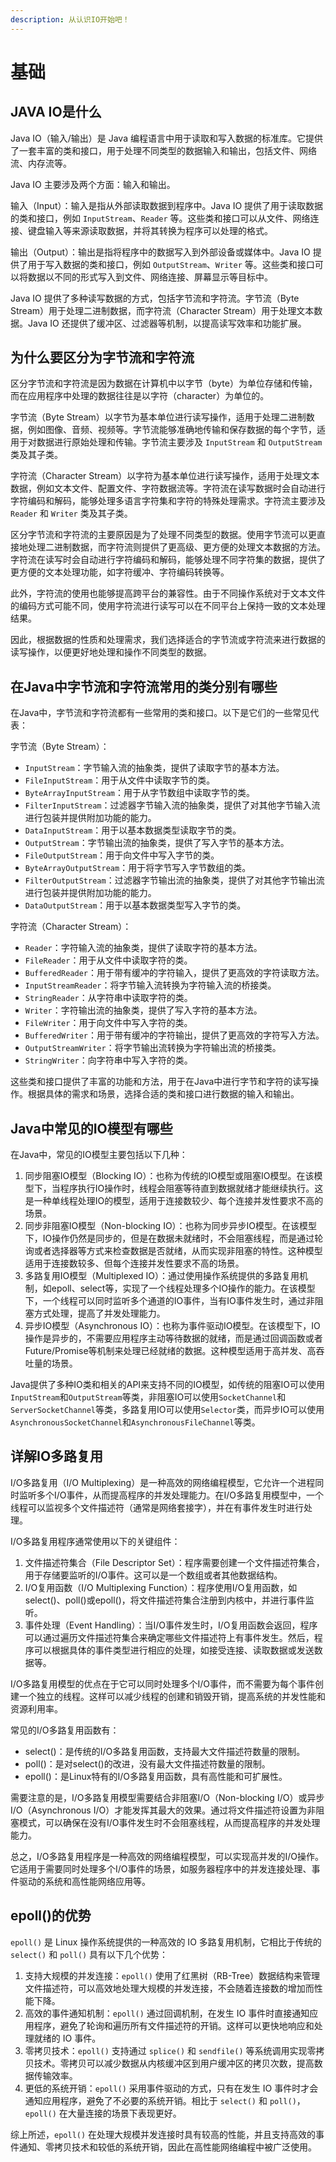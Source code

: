 ```yaml
---
description: 从认识IO开始吧！
---
```


# 基础

## JAVA IO是什么

Java IO（输入/输出）是 Java 编程语言中用于读取和写入数据的标准库。它提供了一套丰富的类和接口，用于处理不同类型的数据输入和输出，包括文件、网络流、内存流等。

Java IO 主要涉及两个方面：输入和输出。

输入（Input）：输入是指从外部读取数据到程序中。Java IO 提供了用于读取数据的类和接口，例如 `InputStream`、`Reader` 等。这些类和接口可以从文件、网络连接、键盘输入等来源读取数据，并将其转换为程序可以处理的格式。

输出（Output）：输出是指将程序中的数据写入到外部设备或媒体中。Java IO 提供了用于写入数据的类和接口，例如 `OutputStream`、`Writer` 等。这些类和接口可以将数据以不同的形式写入到文件、网络连接、屏幕显示等目标中。

Java IO 提供了多种读写数据的方式，包括字节流和字符流。字节流（Byte Stream）用于处理二进制数据，而字符流（Character Stream）用于处理文本数据。Java IO 还提供了缓冲区、过滤器等机制，以提高读写效率和功能扩展。

## 为什么要区分为字节流和字符流

区分字节流和字符流是因为数据在计算机中以字节（byte）为单位存储和传输，而在应用程序中处理的数据往往是以字符（character）为单位的。

字节流（Byte Stream）以字节为基本单位进行读写操作，适用于处理二进制数据，例如图像、音频、视频等。字节流能够准确地传输和保存数据的每个字节，适用于对数据进行原始处理和传输。字节流主要涉及 `InputStream` 和 `OutputStream` 类及其子类。

字符流（Character Stream）以字符为基本单位进行读写操作，适用于处理文本数据，例如文本文件、配置文件、字符数据流等。字符流在读写数据时会自动进行字符编码和解码，能够处理多语言字符集和字符的特殊处理需求。字符流主要涉及 `Reader` 和 `Writer` 类及其子类。

区分字节流和字符流的主要原因是为了处理不同类型的数据。使用字节流可以更直接地处理二进制数据，而字符流则提供了更高级、更方便的处理文本数据的方法。字符流在读写时会自动进行字符编码和解码，能够处理不同字符集的数据，提供了更方便的文本处理功能，如字符缓冲、字符编码转换等。

此外，字符流的使用也能够提高跨平台的兼容性。由于不同操作系统对于文本文件的编码方式可能不同，使用字符流进行读写可以在不同平台上保持一致的文本处理结果。

因此，根据数据的性质和处理需求，我们选择适合的字节流或字符流来进行数据的读写操作，以便更好地处理和操作不同类型的数据。

## 在Java中字节流和字符流常用的类分别有哪些

在Java中，字节流和字符流都有一些常用的类和接口。以下是它们的一些常见代表：

字节流（Byte Stream）：

* `InputStream`：字节输入流的抽象类，提供了读取字节的基本方法。
* `FileInputStream`：用于从文件中读取字节的类。
* `ByteArrayInputStream`：用于从字节数组中读取字节的类。
* `FilterInputStream`：过滤器字节输入流的抽象类，提供了对其他字节输入流进行包装并提供附加功能的能力。
* `DataInputStream`：用于以基本数据类型读取字节的类。
* `OutputStream`：字节输出流的抽象类，提供了写入字节的基本方法。
* `FileOutputStream`：用于向文件中写入字节的类。
* `ByteArrayOutputStream`：用于将字节写入字节数组的类。
* `FilterOutputStream`：过滤器字节输出流的抽象类，提供了对其他字节输出流进行包装并提供附加功能的能力。
* `DataOutputStream`：用于以基本数据类型写入字节的类。

字符流（Character Stream）：

* `Reader`：字符输入流的抽象类，提供了读取字符的基本方法。
* `FileReader`：用于从文件中读取字符的类。
* `BufferedReader`：用于带有缓冲的字符输入，提供了更高效的字符读取方法。
* `InputStreamReader`：将字节输入流转换为字符输入流的桥接类。
* `StringReader`：从字符串中读取字符的类。
* `Writer`：字符输出流的抽象类，提供了写入字符的基本方法。
* `FileWriter`：用于向文件中写入字符的类。
* `BufferedWriter`：用于带有缓冲的字符输出，提供了更高效的字符写入方法。
* `OutputStreamWriter`：将字节输出流转换为字符输出流的桥接类。
* `StringWriter`：向字符串中写入字符的类。

这些类和接口提供了丰富的功能和方法，用于在Java中进行字节和字符的读写操作。根据具体的需求和场景，选择合适的类和接口进行数据的输入和输出。

## Java中常见的IO模型有哪些

在Java中，常见的IO模型主要包括以下几种：

1. 同步阻塞IO模型（Blocking IO）：也称为传统的IO模型或阻塞IO模型。在该模型下，当程序执行IO操作时，线程会阻塞等待直到数据就绪才能继续执行。这是一种单线程处理IO的模型，适用于连接数较少、每个连接并发性要求不高的场景。
2. 同步非阻塞IO模型（Non-blocking IO）：也称为同步异步IO模型。在该模型下，IO操作仍然是同步的，但是在数据未就绪时，不会阻塞线程，而是通过轮询或者选择器等方式来检查数据是否就绪，从而实现非阻塞的特性。这种模型适用于连接数较多、但每个连接并发性要求不高的场景。
3. 多路复用IO模型（Multiplexed IO）：通过使用操作系统提供的多路复用机制，如epoll、select等，实现了一个线程处理多个IO操作的能力。在该模型下，一个线程可以同时监听多个通道的IO事件，当有IO事件发生时，通过非阻塞方式处理，提高了并发处理能力。
4. 异步IO模型（Asynchronous IO）：也称为事件驱动IO模型。在该模型下，IO操作是异步的，不需要应用程序主动等待数据的就绪，而是通过回调函数或者Future/Promise等机制来处理已经就绪的数据。这种模型适用于高并发、高吞吐量的场景。

Java提供了多种IO类和相关的API来支持不同的IO模型，如传统的阻塞IO可以使用`InputStream`和`OutputStream`等类，非阻塞IO可以使用`SocketChannel`和`ServerSocketChannel`等类，多路复用IO可以使用`Selector`类，而异步IO可以使用`AsynchronousSocketChannel`和`AsynchronousFileChannel`等类。

## 详解IO多路复用

I/O多路复用（I/O Multiplexing）是一种高效的网络编程模型，它允许一个进程同时监听多个I/O事件，从而提高程序的并发处理能力。在I/O多路复用模型中，一个线程可以监视多个文件描述符（通常是网络套接字），并在有事件发生时进行处理。

I/O多路复用程序通常使用以下的关键组件：

1. 文件描述符集合（File Descriptor Set）：程序需要创建一个文件描述符集合，用于存储要监听的I/O事件。这可以是一个数组或者其他数据结构。
2. I/O复用函数（I/O Multiplexing Function）：程序使用I/O复用函数，如select()、poll()或epoll()，将文件描述符集合注册到内核中，并进行事件监听。
3. 事件处理（Event Handling）：当I/O事件发生时，I/O复用函数会返回，程序可以通过遍历文件描述符集合来确定哪些文件描述符上有事件发生。然后，程序可以根据具体的事件类型进行相应的处理，如接受连接、读取数据或发送数据等。

I/O多路复用模型的优点在于它可以同时处理多个I/O事件，而不需要为每个事件创建一个独立的线程。这样可以减少线程的创建和销毁开销，提高系统的并发性能和资源利用率。

常见的I/O多路复用函数有：

* select()：是传统的I/O多路复用函数，支持最大文件描述符数量的限制。
* poll()：是对select()的改进，没有最大文件描述符数量的限制。
* epoll()：是Linux特有的I/O多路复用函数，具有高性能和可扩展性。

需要注意的是，I/O多路复用模型需要结合非阻塞I/O（Non-blocking I/O）或异步I/O（Asynchronous I/O）才能发挥其最大的效果。通过将文件描述符设置为非阻塞模式，可以确保在没有I/O事件发生时不会阻塞线程，从而提高程序的并发处理能力。&#x20;

总之，I/O多路复用程序是一种高效的网络编程模型，可以实现高并发的I/O操作。它适用于需要同时处理多个I/O事件的场景，如服务器程序中的并发连接处理、事件驱动的系统和高性能网络应用等。

## epoll()的优势

`epoll()` 是 Linux 操作系统提供的一种高效的 IO 多路复用机制，它相比于传统的 `select()` 和 `poll()` 具有以下几个优势：

1. 支持大规模的并发连接：`epoll()` 使用了红黑树（RB-Tree）数据结构来管理文件描述符，可以高效地处理大规模的并发连接，不会随着连接数的增加而性能下降。
2. 高效的事件通知机制：`epoll()` 通过回调机制，在发生 IO 事件时直接通知应用程序，避免了轮询和遍历所有文件描述符的开销。这样可以更快地响应和处理就绪的 IO 事件。
3. 零拷贝技术：`epoll()` 支持通过 `splice()` 和 `sendfile()` 等系统调用实现零拷贝技术。零拷贝可以减少数据从内核缓冲区到用户缓冲区的拷贝次数，提高数据传输效率。
4. 更低的系统开销：`epoll()` 采用事件驱动的方式，只有在发生 IO 事件时才会通知应用程序，避免了不必要的系统开销。相比于 `select()` 和 `poll()`，`epoll()` 在大量连接的场景下表现更好。

综上所述，`epoll()` 在处理大规模并发连接时具有较高的性能，并且支持高效的事件通知、零拷贝技术和较低的系统开销，因此在高性能网络编程中被广泛使用。

